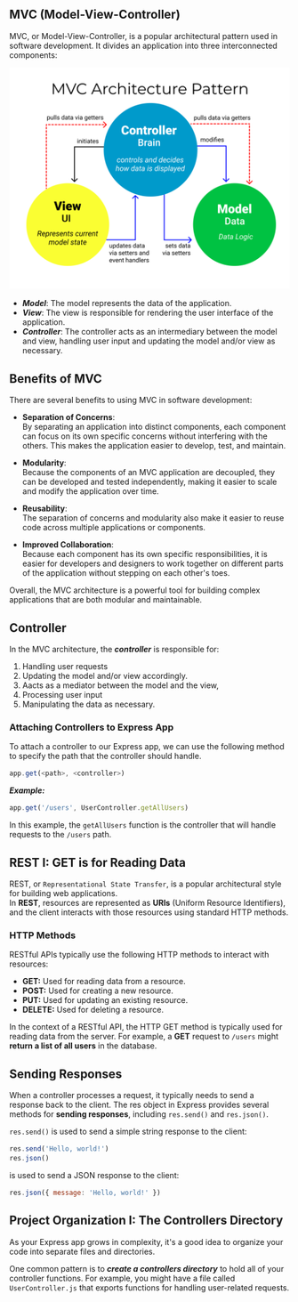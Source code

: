 
## MVC (Model-View-Controller)
MVC, or Model-View-Controller, is a popular architectural pattern used in software development. It divides an application into three interconnected components:  

![MVC Architecture](./mvc.png)

- ***Model***: The model represents the data of the application.
- ***View***: The view is responsible for rendering the user interface of the application.
- ***Controller***: The controller acts as an intermediary between the model and view, handling user input and updating the model and/or view as necessary.

## Benefits of MVC
There are several benefits to using MVC in software development:

- __Separation of Concerns__:  
  By separating an application into distinct components, each component can focus on its own specific concerns without interfering with the others. This makes the application easier to develop, test, and maintain.  
  
- __Modularity__:  
  Because the components of an MVC application are decoupled, they can be developed and tested independently, making it easier to scale and modify the application over time.  
  
- __Reusability__:  
  The separation of concerns and modularity also make it easier to reuse code across multiple applications or components.  

- __Improved Collaboration__:  
  Because each component has its own specific responsibilities, it is easier for developers and designers to work together on different parts of the application without stepping on each other's toes.  
  
Overall, the MVC architecture is a powerful tool for building complex applications that are both modular and maintainable.


## Controller
In the MVC architecture, the ***controller*** is responsible for:  
1. Handling user requests 
2. Updating the model and/or view accordingly. 
3. Aacts as a mediator between the model and the view, 
4. Processing user input
5. Manipulating the data as necessary.

### Attaching Controllers to Express App
To attach a controller to our Express app, we can use the following method to specify the path that the controller should handle. 
```javascript
app.get(<path>, <controller>) 
```

***Example:***

```javascript
app.get('/users', UserController.getAllUsers)
```
In this example, the `getAllUsers` function is the controller that will handle requests to the `/users` path.


## REST I: GET is for Reading Data  
REST, or `Representational State Transfer`, is a popular architectural style for building web applications.  
In __REST__, resources are represented as __URIs__ (Uniform Resource Identifiers), and the client interacts with those resources using standard HTTP methods.

### HTTP Methods
RESTful APIs typically use the following HTTP methods to interact with resources:

- __GET:__ Used for reading data from a resource.  
- __POST:__ Used for creating a new resource.  
- __PUT:__ Used for updating an existing resource.  
- __DELETE:__ Used for deleting a resource.  

In the context of a RESTful API, the HTTP GET method is typically used for reading data from the server. For example, a __GET__ request to `/users` might **return a list of all users** in the database.

## Sending Responses
When a controller processes a request, it typically needs to send a response back to the client. The res object in Express provides several methods for __sending responses__, including `res.send()` and `res.json()`.

`res.send()` is used to send a simple string response to the client:

```javascript
res.send('Hello, world!')
res.json() 
```

is used to send a JSON response to the client:
```javascript
res.json({ message: 'Hello, world!' })
```

## Project Organization I: The Controllers Directory
As your Express app grows in complexity, it's a good idea to organize your code into separate files and directories.  

One common pattern is to ***create a controllers directory*** to hold all of your controller functions. For example, you might have a file called `UserController.js` that exports functions for handling user-related requests.